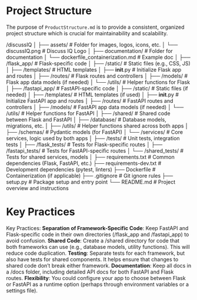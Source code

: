 # Project Structure
The purpose of `ProductStructure.md` is to provide a consistent, organized project structure which is crucial for maintainability and scalability.

/discussIQ
│
├── assets/               # Folder for images, logos, icons, etc.
│   └── discussIQ.png     # Discuss IQ Logo
│
├── documentation/        # Folder for documentation
│   └── dockerfile_containerization.md  # Example doc
│
├── /flask_app/             # Flask-specific code
│   ├── /static/            # Static files (e.g., CSS, JS)
│   ├── /templates/         # HTML templates
│   ├── __init__.py         # Initialize Flask app and routes
│   ├── /routes/            # Flask routes and controllers
│   ├── /models/            # Flask app data models (if needed)
│   └── /utils/             # Helper functions for Flask
│
├── /fastapi_app/           # FastAPI-specific code
│   ├── /static/            # Static files (if needed)
│   ├── /templates/         # HTML templates (if used)
│   ├── __init__.py         # Initialize FastAPI app and routes
│   ├── /routes/            # FastAPI routes and controllers
│   ├── /models/            # FastAPI app data models (if needed)
│   └── /utils/             # Helper functions for FastAPI
│
├── /shared/                # Shared code between Flask and FastAPI
│   ├── /database/          # Database models, migrations, etc.
│   ├── /utils/             # Helper functions shared across both apps
│   ├── /schemas/           # Pydantic models (for FastAPI)
│   └── /services/          # Core services, logic used by both apps
│
├── /tests/                 # Unit tests, integration tests
│   ├── /flask_tests/       # Tests for Flask-specific routes
│   ├── /fastapi_tests/     # Tests for FastAPI-specific routes
│   └── /shared_tests/      # Tests for shared services, models
│
├── requirements.txt        # Common dependencies (Flask, FastAPI, etc.)
├── requirements-dev.txt    # Development dependencies (pytest, linters)
├── Dockerfile              # Containerization (if applicable)
├── .gitignore              # Git ignore rules
├── setup.py                # Package setup and entry point
└── README.md               # Project overview and instructions

# Key Practices
Key Practices:
**Separation of Framework-Specific Code**: Keep FastAPI and Flask-specific code in their own directories (/flask_app and /fastapi_app) to avoid confusion.
**Shared Code**: Create a /shared directory for code that both frameworks can use (e.g., database models, utility functions). This will reduce code duplication.
**Testing**: Separate tests for each framework, but also have tests for shared components. It helps ensure that changes to shared code don’t break either framework.
**Documentation**: Keep all docs in a /docs folder, including detailed API docs for both FastAPI and Flask routes.
**Flexibility**: You could configure your app to choose between Flask or FastAPI as a runtime option (perhaps through environment variables or a settings file).
